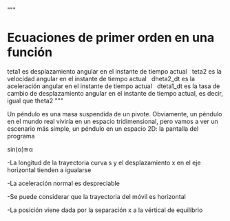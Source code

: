 """
  # Ecuaciones de primer orden en una función
  teta1 es desplazamiento angular en el instante de tiempo actual
  teta2 es la velocidad angular en el instante de tiempo actual
  dheta2_dt es la aceleración angular en el instante de tiempo actual
  dteta1_dt es la tasa de cambio de desplazamiento angular en el instante de tiempo actual, es decir, igual que theta2
"""


Un péndulo es una masa suspendida de un pivote. Obviamente, un péndulo en el mundo real viviría en un espacio tridimensional, pero vamos a ver un escenario más simple, un péndulo en un espacio 2D: la pantalla del programa


sin(α)≅α 

-La longitud de la trayectoria curva s y el desplazamiento x en el eje horizontal tienden a igualarse

-La aceleración normal es despreciable

-Se puede considerar que la trayectoria del móvil es horizontal

-La posición viene dada por la separación x a la vértical de equilibrio
